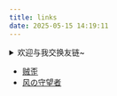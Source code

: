 ```yaml
---
title: links
date: 2025-05-15 14:19:11
---
```

<details>
<summary>欢迎与我交换友链~</summary>
```json
{
    "name": "聪明的墨菲特",
    "link": "https://ikangjia.cn"
    "avatar": ""
}
```
</details>


- [贼歪](https://varzy.me)
- [风の守望者](https://wind-watcher.cn/)
